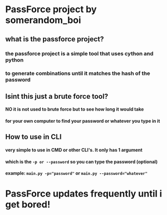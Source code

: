 # PassForce project by somerandom_boi

## what is the passforce project?
### the passforce project is a simple tool that uses cython and python
### to generate combinations until it matches the hash of the password


## Isint this just a brute force tool?
#### NO it is not used to brute force but to see how long it would take
#### for your own computer to find your password or whatever you type in it

## How to use in CLI
#### very simple to use in CMD or other CLI's. It only has 1 argument 
#### which is the `-p or --password` so you can type the password (optional)
#### example: `main.py -p="password"` or `main.py --password="whatever"`


# PassForce updates frequently until i get bored!